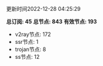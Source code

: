 更新时间2022-12-28 04:25:29

**总订阅: 45**
**总节点: 843**
**有效节点: 193**
- v2ray节点: 172
- ssr节点: 1
- trojan节点: 8
- ss节点: 12
